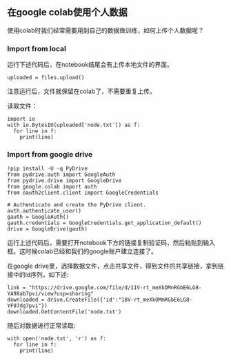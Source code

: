 ## 在google colab使用个人数据
使用colab时我们经常需要用到自己的数据做训练，如何上传个人数据呢？

### Import from local

运行下述代码后，在notebook结尾会有上传本地文件的界面。

```
uploaded = files.upload()
```

注意运行后，文件就保留在colab了，不需要重复上传。

读取文件：

```
import io
with io.BytesIO(uploaded['node.txt']) as f:
  for line in f:
    print(line)
```


### Import from google drive 

```
!pip install -U -q PyDrive
from pydrive.auth import GoogleAuth
from pydrive.drive import GoogleDrive
from google.colab import auth
from oauth2client.client import GoogleCredentials

# Authenticate and create the PyDrive client.
auth.authenticate_user()
gauth = GoogleAuth()
gauth.credentials = GoogleCredentials.get_application_default()
drive = GoogleDrive(gauth)
```
运行上述代码后，需要打开notebook下方的链接复制验证码，然后粘贴到输入框。这时候colab已经和我们的google账户建立连接了。

在google drive里，选择数据文件，点击共享文件，得到文件的共享链接，拿到链接中的id序列，如下述:

```
link = "https://drive.google.com/file/d/11V-rt_meXkOMnRGbE6LG8-YA98ab7pvi/view?usp=sharing"
downloaded = drive.CreateFile({'id':"18V-rt_meXkOMmRGbE6LG8-YF97dg7pvi"}) 
downloaded.GetContentFile('node.txt')  
```

随后对数据进行正常读取:

```
with open('node.txt', 'r') as f:
  for line in f:
    print(line)
```